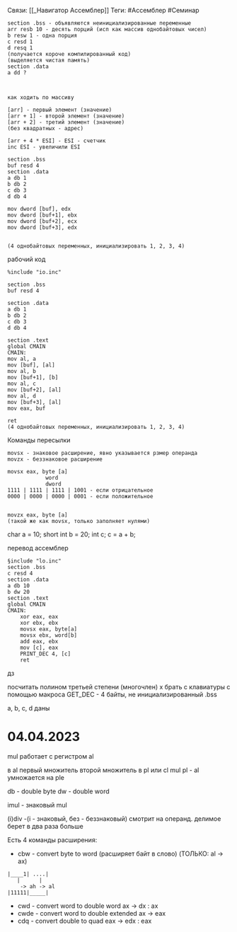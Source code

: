 Связи: [[_Навигатор Ассемблер]]
Теги: #Ассемблер #Семинар

```
section .bss - объявляются неинициализированные переменные
arr resb 10 - десять порций (исп как массив однобайтовых чисел) 
b resw 1 - одна порция
c resd 1
d resq 1
(получается короче компилированный код)
(выделяется чистая память)
section .data 
a dd ? 



как ходить по массиву

[arr] - первый элемент (значение)
[arr + 1] - второй элемент (значение)
[arr + 2] - третий элемент (значение)
(без квадратных - адрес)

[arr + 4 * ESI] - ESI - счетчик
inc ESI - увеличили ESI

```



```
section .bss
buf resd 4
section .data
a db 1
b db 2
c db 3
d db 4

mov dword [buf], edx 
mov dword [buf+1], ebx 
mov dword [buf+2], ecx 
mov dword [buf+3], edx


(4 однобайтовых переменных, инициализировать 1, 2, 3, 4)
```


рабочий код 


```
%include "io.inc"

section .bss
buf resd 4

section .data
a db 1
b db 2
c db 3
d db 4

section .text
global CMAIN
CMAIN:
mov al, a
mov [buf], [al]
mov al, b
mov [buf+1], [b]
mov al, c
mov [buf+2], [al]
mov al, d
mov [buf+3], [al]
mov eax, buf

ret
(4 однобайтовых переменных, инициализировать 1, 2, 3, 4)
```


Команды пересылки
```
movsx - знаковое расширение, явно указывается рзмер операнда
movzx - беззнаковое расширение

movsx eax, byte [a]
			word
			dword
1111 | 1111 | 1111 | 1001 - если отрицательное
0000 | 0000 | 0000 | 0001 - если положительное


movzx eax, byte [a]
(такой же как movsx, только заполняет нулями)
```

char a = 10;
short int b = 20;
int c;
c = a + b;

перевод ассемблер

```
§include "lo.inc"
section .bss
c resd 4
section .data
a db 10
b dw 20
section .text
global CMAIN
CMAIN:
	xor eax, eax
	xor ebx, ebx
	movsx eax, byte[a]
	movsx ebx, word[b]
	add eax, ebx
	mov [c], eax
	PRINT_DEC 4, [c]
	ret
```


дз

посчитать полином третьей степени (многочлен)
x брать с клавиатуры с помощью макроса GET_DEC - 4 байты, не инициализированный .bss

a, b, c, d даны 

# 04.04.2023
mul работает с регистром al
 
в al первый множитель
второй множитель в pl или cl 
mul pl  - al умножается на ple


db - double byte
dw - double word

imul - знаковый mul

(i)div -(i - знаковый, без - беззнаковый) смотрит на операнд. делимое берет в два раза больше

Есть 4 команды расширения:
- cbw - convert byte to word (расширяет байт в слово) (ТОЛЬКО: al -> ax)
```
|____1| ....|
   |      |
    -> ah -> al
|11111|_____|

```

- cwd - convert word to double word ax -> dx : ax
- cwde - convert word to double extended ax -> eax
- cdq - convert double to quad eax -> edx : eax
